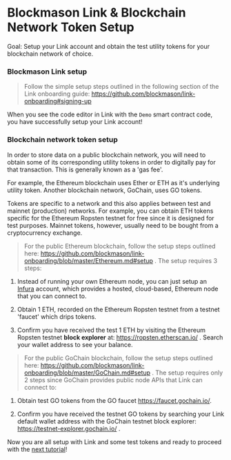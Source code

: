 # Blockmason Link & Blockchain Network Token Setup
Goal: Setup your Link account and obtain the test utility tokens for your blockchain network of choice. 

### Blockmason Link setup

> Follow the simple setup steps outlined in the following section of the Link onboarding guide: https://github.com/blockmason/link-onboarding#signing-up

When you see the code editor in Link with the `Demo` smart contract code, you have successfully setup your Link account!

### Blockchain network token setup
In order to store data on a public blockchain network, you will need to obtain some of its corresponding utility tokens in order to digitally pay for that transaction. This is generally known as a 'gas fee'.

For example, the Ethereum blockchain uses Ether or ETH as it's underlying utility token. Another blockchain network, GoChain, uses GO tokens.

Tokens are specific to a network and this also applies between test and mainnet (production) networks. For example, you can obtain ETH tokens specific for the Ethereum Ropsten testnet for free since it is designed for test purposes. Mainnet tokens, however, usually need to be bought from a cryptocurrency exchange.

> For the public Ethereum blockchain, follow the setup steps outlined here: https://github.com/blockmason/link-onboarding/blob/master/Ethereum.md#setup . The setup requires 3 steps:

1. Instead of running your own Ethereum node, you can just setup an [Infura](https://infura.io) account, which provides a hosted, cloud-based, Ethereum node that you can connect to. 

2. Obtain 1 ETH, recorded on the Ethereum Ropsten testnet from a testnet 'faucet' which drips tokens.

3. Confirm you have received the test 1 ETH by visiting the Ethereum Ropsten testnet **block explorer** at: https://ropsten.etherscan.io/ . Search your wallet address to see your balance. 

> For the public GoChain blockchain, follow the setup steps outlined here: https://github.com/blockmason/link-onboarding/blob/master/GoChain.md#setup . The setup requires only 2 steps since GoChain provides public node APIs that Link can connect to:

1. Obtain test GO tokens from the GO faucet https://faucet.gochain.io/.

2. Confirm you have received the testnet GO tokens by searching your Link default wallet address with the GoChain testnet block explorer: https://testnet-explorer.gochain.io/ . 

Now you are all setup with Link and some test tokens and ready to proceed with the [next tutorial](https://github.com/blockmason/ecommerce-workshop/blob/master/Tutorial_2/tutorial_2.md)!